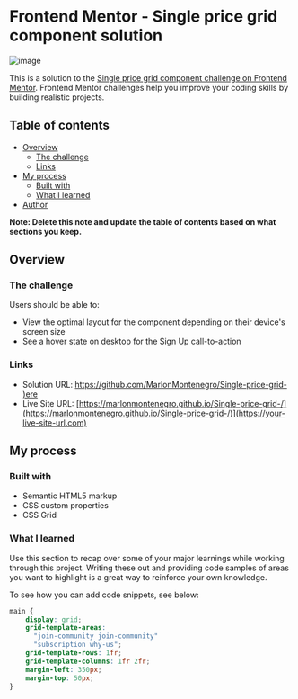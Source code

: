 # Frontend Mentor - Single price grid component solution

![image](https://github.com/MarlonMontenegro/Single-price-grid-/assets/103525183/ec5ef2d3-bc78-4f3b-955a-d5b8f294f015)


This is a solution to the [Single price grid component challenge on Frontend Mentor](https://www.frontendmentor.io/challenges/single-price-grid-component-5ce41129d0ff452fec5abbbc). Frontend Mentor challenges help you improve your coding skills by building realistic projects. 

## Table of contents

- [Overview](#overview)
  - [The challenge](#the-challenge)
  - [Links](#links)
- [My process](#my-process)
  - [Built with](#built-with)
  - [What I learned](#what-i-learned)
- [Author](#author)

**Note: Delete this note and update the table of contents based on what sections you keep.**

## Overview

### The challenge

Users should be able to:

- View the optimal layout for the component depending on their device's screen size
- See a hover state on desktop for the Sign Up call-to-action

### Links

- Solution URL: [https://github.com/MarlonMontenegro/Single-price-grid-
)ere](https://grid-component.com)
- Live Site URL: [https://marlonmontenegro.github.io/Single-price-grid-/](https://marlonmontenegro.github.io/Single-price-grid-/)](https://your-live-site-url.com)

## My process

### Built with

- Semantic HTML5 markup
- CSS custom properties
- CSS Grid


### What I learned

Use this section to recap over some of your major learnings while working through this project. Writing these out and providing code samples of areas you want to highlight is a great way to reinforce your own knowledge.

To see how you can add code snippets, see below:

```css
main {
    display: grid;
    grid-template-areas:
      "join-community join-community"
      "subscription why-us";
    grid-template-rows: 1fr;
    grid-template-columns: 1fr 2fr;
    margin-left: 350px;
    margin-top: 50px;
}
```

